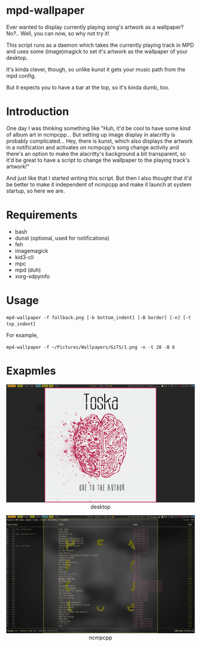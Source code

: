 # mpd-wallpaper
Ever wanted to display currently playing song's artwork as a wallpaper? No?.. Well, you can now, so why not try it!

This script runs as a daemon which takes the currently playing track in MPD and uses some (image)magick to set it's artwork
as the wallpaper of your desktop.

It's kinda clever, though, so unlike kunst it gets your music path from the mpd config.

But it expects you to have a bar at the top, so it's kinda dumb, too.

# Introduction
One day I was thinking something like "Huh, it'd be cool to have some kind of album art in ncmpcpp... But setting up image display in alacritty is probably complicated... Hey, there is kunst, which also displays the artwork in a notification and activates on ncmpcpp's song change activity and there's an option to make the alacritty's background a bit transparent, so it'd be great to have a script to change the wallpaper to the playing track's artwork!"

And just like that I started writing this script. But then I also thought that it'd be better to make it independent of ncmpcpp
and make it launch at system startup, so here we are.

# Requirements
- bash
- dunst (optional, used for notifications)
- feh
- imagemagick
- kid3-cli
- mpc
- mpd (duh)
- xorg-xdpyinfo

# Usage
`mpd-wallpaper -f fallback.png [-b bottom_indent] [-B border] [-n] [-t top_indent]`

For example, 

`mpd-wallpaper -f ~/Pictures/Wallpapers/GiTS/1.png -n -t 28 -B 6`

# Exapmles

<p align="center"><img src="example.png">desktop</p>


<p align="center"><img src="ncmpcpp.png">ncmpcpp</p>
